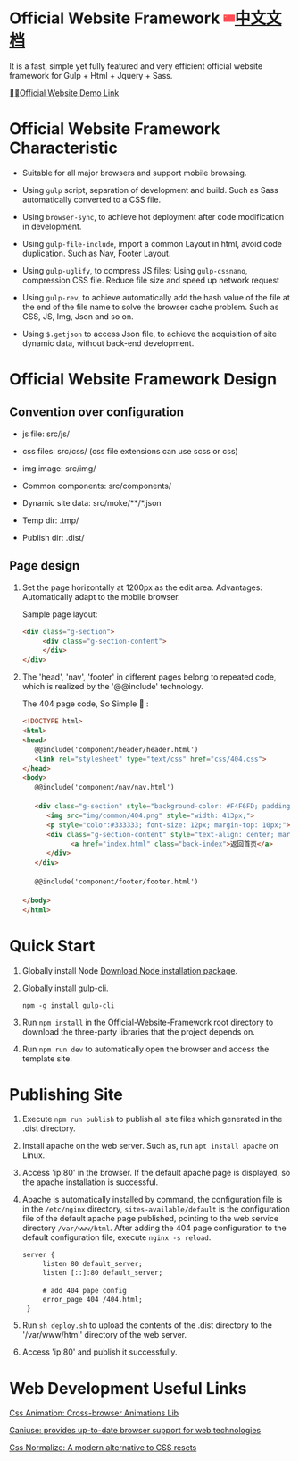 # Official Website Framework <a href="README-ZH.md"> <img width="20px" src="flag-china.svg" />中文文档</a> 
It is a fast, simple yet fully featured and very efficient official website framework for Gulp + Html + Jquery + Sass. 

[🚀🚀Official Website Demo Link](https://zhlu32.github.io/index.html)

# Official Website Framework Characteristic  
* Suitable for all major browsers and support mobile browsing.
  
* Using `gulp` script, separation of development and build. Such as Sass automatically converted to a CSS file.

* Using `browser-sync`, to achieve hot deployment after code modification in development.

* Using `gulp-file-include`, import a common Layout in html, avoid code duplication. Such as Nav, Footer Layout.

* Using `gulp-uglify`, to compress JS files; Using `gulp-cssnano`, compression CSS file. Reduce file size and speed up network request
  
* Using `gulp-rev`, to achieve automatically add the hash value of the file at the end of the file name to solve the browser cache problem. Such as CSS, JS, Img, Json and so on.
  
* Using `$.getjson` to access Json file, to achieve the acquisition of site dynamic data, without back-end development. 


# Official Website Framework Design
## Convention over configuration
* js file: src/js/

* css files: src/css/ (css file extensions can use scss or css)

* img image: src/img/

* Common components: src/components/

* Dynamic site data: src/moke/**/*.json

* Temp dir: .tmp/

* Publish dir: .dist/

## Page design
1. Set the page horizontally at 1200px as the edit area. Advantages: Automatically adapt to the mobile browser.

   Sample page layout:

   ```html
   <div class="g-section">
        <div class="g-section-content">
        </div>
   </div>
   ```  
2. The 'head', 'nav', 'footer' in different pages belong to repeated code, which is realized by the '@@include' technology.

   The 404 page code, So Simple 💎 :    
   ```html
   <!DOCTYPE html>
   <html>
   <head>
      @@include('component/header/header.html')
      <link rel="stylesheet" type="text/css" href="css/404.css">
   </head>
   <body>
      @@include('component/nav/nav.html')

      <div class="g-section" style="background-color: #F4F6FD; padding-bottom: 120px; padding-top: 195px; text-align: center;">
         <img src="img/common/404.png" style="width: 413px;">
         <p style="color:#333333; font-size: 12px; margin-top: 10px;">很抱歉，您访问的页面不存在</p>
         <div class="g-section-content" style="text-align: center; margin: 0 auto; padding-top: 36px;">
               <a href="index.html" class="back-index">返回首页</a>
         </div>
      </div>

      @@include('component/footer/footer.html')

   </body>
   </html>
   ``` 

# Quick Start
1. Globally install Node [Download Node installation package](https://nodejs.org/en/download/).
   
2. Globally install gulp-cli.
   ```shell
   npm -g install gulp-cli
   ```
   
3. Run `npm install` in the Official-Website-Framework root directory to download the three-party libraries that the project depends on.
   
4. Run `npm run dev` to automatically open the browser and access the template site.


# Publishing Site
1. Execute `npm run publish` to publish all site files which generated in the .dist directory.
   
2. Install apache on the web server. Such as, run `apt install apache` on Linux.
   
3. Access 'ip:80' in the browser. If the default apache page is displayed, so the apache installation is successful.
   
4. Apache is automatically installed by command, the configuration file is in the `/etc/nginx` directory, `sites-available/default` is the configuration file of the default apache page published, pointing to the web service directory `/var/www/html`. After adding the 404 page configuration to the default configuration file, execute `nginx -s reload`.   
       
   ```
   server {
        listen 80 default_server;
        listen [::]:80 default_server;

        # add 404 pape config
        error_page 404 /404.html;
    }
   ```

5.  Run `sh deploy.sh` to upload the contents of the .dist directory to the '/var/www/html' directory of the web server.
   
6. Access 'ip:80' and publish it successfully.


# Web Development Useful Links
[Css Animation: Cross-browser Animations Lib](https://animate.style/)  

[Caniuse: provides up-to-date browser support for web technologies](https://caniuse.com/)

[Css Normalize: A modern alternative to CSS resets](https://github.com/necolas/normalize.css)


